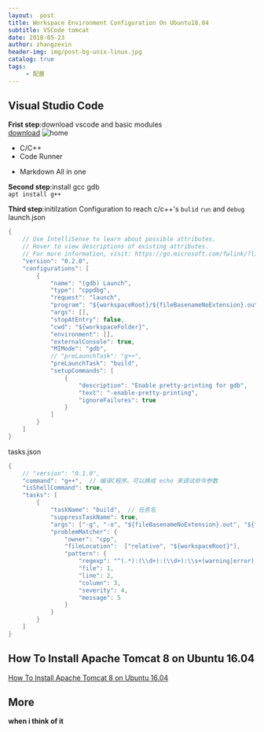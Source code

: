 ```yaml
---
layout:  post
title: Workspace Environment Configuration On Ubuntu18.04
subtitle: VSCode tomcat  
date: 2018-05-23
author: zhangzexin
header-img: img/post-bg-unix-linux.jpg
catalog: true
tags:
     - 配置
---
```

<!-- ## Git
**Frist step**:download the git bash clients
<br>
[download](https://git-scm.com/downloads)
<br>
![](http://olx1ji9hn.bkt.clouddn.com/image/gwindows_logo.png)

**Second step**: initilzation settings

- Set your name and email address
```c
git config --global user.name "Frist name Second name"
git config --global user.email "your_email@example.com"
``` 
check you infomathon in `~/.gitconfig`
<br>
- Set SSH Key
```c
ssh-keygen -t rsa -C "your_email@example.com"
enter your password:
enter the same password:
```
- Add public key
Obtain the key
```c
cat ~/.ssh/id_rsa.pub
ssh-rsa 'keys' your_email@example.com
```
Copy the keys from bash to github_SSH_Key webpages with a email check.
<br>
- Verification pipes
```c
ssh -T git@github.com
are you sure you want to contine connecting (yes/no) ? 'input yes'
```
- The following results showing you are successful.
```c
Hi ??? ! You've successfully authenticated , but Github does not provide shell access.
```

**Third step**:Commonly used commands
```c
git clone git@github.com:???/???.git
git status 
git commit -m "notes here"
git push
git log
``` -->

## Visual Studio Code
**Frist step**:download vscode and basic modules
<br>
[download](https://code.visualstudio.com/)
![home](https://cloud.githubusercontent.com/assets/11839736/16642200/6624dde0-43bd-11e6-8595-c81885ba0dc2.png)
<!-- - Astyle -->
- C/C++
- Code Runner 
<!-- - Python -->
- Markdown All in one

**Second step**:install gcc gdb
<br>
`apt install g++`

**Third step**:initilzation Configuration to reach c/c++'s `bulid` `run` and `debug`
launch.json
```c
{
    // Use IntelliSense to learn about possible attributes.
    // Hover to view descriptions of existing attributes.
    // For more information, visit: https://go.microsoft.com/fwlink/?linkid=830387
    "version": "0.2.0",
    "configurations": [
        {
            "name": "(gdb) Launch",
            "type": "cppdbg",
            "request": "launch",
            "program": "${workspaceRoot}/${fileBasenameNoExtension}.out",
            "args": [],
            "stopAtEntry": false,
            "cwd": "${workspaceFolder}",
            "environment": [],
            "externalConsole": true,
            "MIMode": "gdb",
            // "preLaunchTask": "g++",
            "preLaunchTask": "build",
            "setupCommands": [
                {
                    "description": "Enable pretty-printing for gdb",
                    "text": "-enable-pretty-printing",
                    "ignoreFailures": true
                }
            ]
        }
    ]
}
```
tasks.json
```c
{
    // "version": "0.1.0",
    "command": "g++",  // 编译C程序。可以换成 echo 来调试命令参数
    "isShellCommand": true,
    "tasks": [
        {
            "taskName": "build",  // 任务名
            "suppressTaskName": true,
            "args": ["-g", "-o", "${fileBasenameNoExtension}.out", "${file}"],  // 命令参数
            "problemMatcher": {
                "owner": "cpp",
                "fileLocation":  ["relative", "${workspaceRoot}"],
                "pattern": {
                    "regexp": "^(.*):(\\d+):(\\d+):\\s+(warning|error):\\s+(.*)$",
                    "file": 1,
                    "line": 2,
                    "column": 3,
                    "severity": 4,
                    "message": 5
                }
            }
        }
    ]
}
```


<!-- ## Java
**JDK**
[download jdk](http://www.oracle.com/technetwork/java/javase/downloads/jdk8-downloads-2133151.html)

![](https://upload-images.jianshu.io/upload_images/3392938-35743017ea776e26.png?imageMogr2/auto-orient/strip%7CimageView2/2/w/420)
![](https://upload-images.jianshu.io/upload_images/3392938-a4cfff7b3af5e8d4.png?imageMogr2/auto-orient/strip%7CimageView2/2/w/394)
![](https://upload-images.jianshu.io/upload_images/3392938-06c1ddbbfa681e47.png?imageMogr2/auto-orient/strip%7CimageView2/2/w/394)
**Java IDE**:Jet Brains IntelliJ IDEA
[Download Ultimate Version](https://www.jetbrains.com/idea/download/#section=windows)
![](https://www.jetbrains.com/idea/img/screenshots/idea_overview_5_1.png)
![](https://www.jetbrains.com/idea/img/screenshots/idea_overview_6_1.png)

active server address : `http://idea.hfuuosc.org:1027`

## Web Server
**tomcat**
[download tomcat](https://tomcat.apache.org/download-90.cgi)
download the 64-bit Windows zip version and unzip the package.
![](https://upload-images.jianshu.io/upload_images/3392938-6ac3c41092bf25eb.png?imageMogr2/auto-orient/strip%7CimageView2/2/w/357)
![](https://upload-images.jianshu.io/upload_images/3392938-f1032d572a10d4c9.png?imageMogr2/auto-orient/strip%7CimageView2/2/w/357)
![](https://upload-images.jianshu.io/upload_images/3392938-4fe9104f548f5af9.png?imageMogr2/auto-orient/strip%7CimageView2/2/w/357)
![](https://upload-images.jianshu.io/upload_images/3392938-ab598a8e53d56f4e.png?imageMogr2/auto-orient/strip%7CimageView2/2/w/394)
![](https://upload-images.jianshu.io/upload_images/3392938-ddd2e337ff1fa1a3.jpg?imageMogr2/auto-orient/strip%7CimageView2/2/w/671)

use `startup` command in cmd to start tomcat9.
![](https://upload-images.jianshu.io/upload_images/3392938-c2e3b4c62ca93f2a.jpg) -->

## How To Install Apache Tomcat 8 on Ubuntu 16.04
[How To Install Apache Tomcat 8 on Ubuntu 16.04](https://www.digitalocean.com/community/tutorials/how-to-install-apache-tomcat-8-on-ubuntu-16-04)

## More
**when i think of it**
